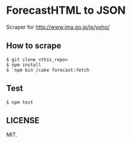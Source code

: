 # ForecastHTML to JSON

Scraper for http://www.jma.go.jp/jp/yoho/

## How to scrape

```
$ git clone <this_repo>
$ npm install
$ `npm bin`/cake forecast:fetch
```

## Test

```
$ npm test
```

## LICENSE

MIT.
